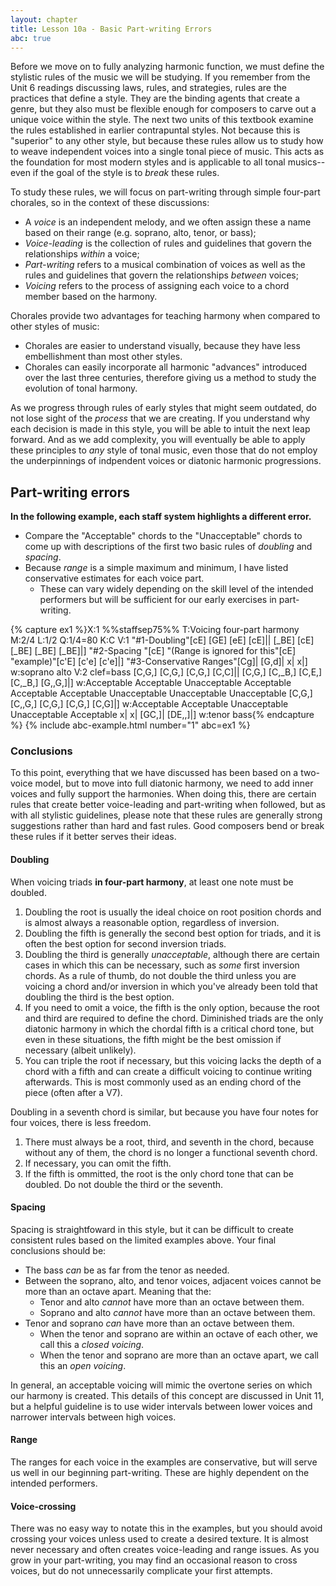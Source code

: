```yaml
---
layout: chapter
title: Lesson 10a - Basic Part-writing Errors
abc: true
---
```


Before we move on to fully analyzing harmonic function, we must define the stylistic rules of the music we will be studying. If you remember from the Unit 6 readings discussing laws, rules, and strategies, rules are the practices that define a style. They are the binding agents that create a genre, but they also must be flexible enough for composers to carve out a unique voice within the style. The next two units of this textbook examine the rules established in earlier contrapuntal styles. Not because this is "superior" to any other style, but because these rules allow us to study how to weave independent voices into a single tonal piece of music. This acts as the foundation for most modern styles and is applicable to all tonal musics--even if the goal of the style is to *break* these rules.

To study these rules, we will focus on part-writing through simple four-part chorales, so in the context of these discussions:
  - A *voice* is an independent melody, and we often assign these a name based on their range (e.g. soprano, alto, tenor, or bass);
  - *Voice-leading* is the collection of rules and guidelines that govern the relationships *within* a voice;
  - *Part-writing* refers to a musical combination of voices as well as the rules and guidelines that govern the relationships *between* voices;
  - *Voicing* refers to the process of assigning each voice to a chord member based on the harmony.

Chorales provide two advantages for teaching harmony when compared to other styles of music:
- Chorales are easier to understand visually, because they have less embellishment than most other styles. 
- Chorales can easily incorporate all harmonic "advances" introduced over the last three centuries, therefore giving us a method to study the evolution of tonal harmony.

As we progress through rules of early styles that might seem outdated, do not lose sight of the *process* that we are creating. If you understand why each decision is made in this style, you will be able to intuit the next leap forward. And as we add complexity, you will eventually be able to apply these principles to *any* style of tonal music, even those that do not employ the underpinnings of indpendent voices or diatonic harmonic progressions. 

## Part-writing errors

**In the following example, each staff system highlights a different error.**
- Compare the "Acceptable" chords to the "Unacceptable" chords to come up with descriptions of the first two basic rules of *doubling* and *spacing*.
- Because *range* is a simple maximum and minimum, I have listed conservative estimates for each voice part. 
  - These can vary widely depending on the skill level of the intended performers but will be sufficient for our early exercises in part-writing.

{% capture ex1 %}X:1
%%staffsep75%%
T:Voicing four-part harmony
M:2/4
L:1/2
Q:1/4=80
K:C
V:1
"#1-Doubling"[cE] [GE] [eE] [cE]|| [_BE] [cE] [_BE] [_BE] [_BE]|]
"#2-Spacing "[cE] "(Range is ignored for this"[cE] "example)"[c'E] [c'e] [c'e]|]
"#3-Conservative Ranges"[Cg]| [G,d]| x| x|]
w:soprano alto
V:2 clef=bass
[C,G,] [C,G,] [C,G,] [C,C]|| [C,G,] [C,_B,] [C,E,] [C,_B,] [G,,G,]|]
w:Acceptable Acceptable Unacceptable Acceptable Acceptable Acceptable Unacceptable Unacceptable Unacceptable
[C,G,] [C,,G,] [C,G,] [C,G,] [C,G]|]
w:Acceptable Acceptable Unacceptable Unacceptable Acceptable
x| x| [GC,]| [DE,,]|]
w:tenor bass{% endcapture %}
{% include abc-example.html number="1" abc=ex1 %}

### Conclusions 

To this point, everything that we have discussed has been based on a two-voice model, but to move into full diatonic harmony, we need to add inner voices and fully support the harmonies. When doing this, there are certain rules that create better voice-leading and part-writing when followed, but as with all stylistic guidelines, please note that these rules are generally strong suggestions rather than hard and fast rules. Good composers bend or break these rules if it better serves their ideas.

#### Doubling

When voicing triads **in four-part harmony**, at least one note must be doubled.

1. Doubling the root is usually the ideal choice on root position chords and is almost always a reasonable option, regardless of inversion.
2. Doubling the fifth is generally the second best option for triads, and it is often the best option for second inversion triads.
3. Doubling the third is generally *unacceptable*, although there are certain cases in which this can be necessary, such as *some* first inversion chords. As a rule of thumb, do not double the third unless you are voicing a chord and/or inversion in which you've already been told that doubling the third is the best option.
4. If you need to omit a voice, the fifth is the only option, because the root and third are required to define the chord. Diminished triads are the only diatonic harmony in which the chordal fifth is a critical chord tone, but even in these situations, the fifth might be the best omission if necessary (albeit unlikely).
4. You can triple the root if necessary, but this voicing lacks the depth of a chord with a fifth and can create a difficult voicing to continue writing afterwards. This is most commonly used as an ending chord of the piece (often after a V7).

Doubling in a seventh chord is similar, but because you have four notes for four voices, there is less freedom.
1. There must always be a root, third, and seventh in the chord, because without any of them, the chord is no longer a functional seventh chord.
2. If necessary, you can omit the fifth.
3. If the fifth is ommitted, the root is the only chord tone that can be doubled. Do not double the third or the seventh.

#### Spacing

Spacing is straightfoward in this style, but it can be difficult to create consistent rules based on the limited examples above. Your final conclusions should be:
- The bass *can* be as far from the tenor as needed.
- Between the soprano, alto, and tenor voices, adjacent voices cannot be more than an octave apart. Meaning that the:
  - Tenor and alto *cannot* have more than an octave between them.
  - Soprano and alto *cannot* have more than an octave between them.
- Tenor and soprano *can* have more than an octave between them.
  - When the tenor and soprano are within an octave of each other, we call this a *closed voicing*.
  - When the tenor and soprano are more than an octave apart, we call this an *open voicing*.

In general, an acceptable voicing will mimic the overtone series on which our harmony is created. This details of this concept are discussed in Unit 11, but a helpful guideline is to use wider intervals between lower voices and narrower intervals between high voices.

#### Range

The ranges for each voice in the examples are conservative, but will serve us well in our beginning part-writing. These are highly dependent on the intended performers.

#### Voice-crossing

There was no easy way to notate this in the examples, but you should avoid crossing your voices unless used to create a desired texture. It is almost never necessary and often creates voice-leading and range issues. As you grow in your part-writing, you may find an occasional reason to cross voices, but do not unnecessarily complicate your first attempts.